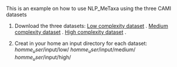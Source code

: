 This is an example on how to use NLP_MeTaxa using the three CAMI datasets
1. Download the three datasets:
    [Low complexity dataset](https://drive.google.com/open?id=1y_7NfwLbb5Gu_F6D2kR3T9ma7pRSusdr) .
    [Medium complexity dataset](https://drive.google.com/open?id=1dBhelGLAm_zKB0s1m2rAO3UJqDqXkGJV) .
    [High complexity dataset](https://drive.google.com/open?id=1KhPt1rpzCTvoiPqQBZ31xoB1a89G51xD) .
    
2. Creat in your home an input directory for each dataset:
    $homme_user$/input/low/
    $homme_user$/input/medium/
    $homme_user$/input/high/
    
